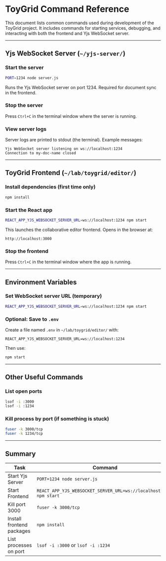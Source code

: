 # ToyGrid Command Reference

This document lists common commands used during development of the ToyGrid project. It includes commands for starting services, debugging, and interacting with both the frontend and Yjs WebSocket server.

---

## Yjs WebSocket Server (`~/yjs-server/`)

### Start the server

```bash
PORT=1234 node server.js
```

Runs the Yjs WebSocket server on port 1234. Required for document sync in the frontend.

### Stop the server

Press `Ctrl+C` in the terminal window where the server is running.

### View server logs

Server logs are printed to stdout (the terminal). Example messages:

```
Yjs WebSocket server listening on ws://localhost:1234
Connection to my-doc-name closed
```

---

## ToyGrid Frontend (`~/lab/toygrid/editor/`)

### Install dependencies (first time only)

```bash
npm install
```

### Start the React app

```bash
REACT_APP_YJS_WEBSOCKET_SERVER_URL=ws://localhost:1234 npm start
```

This launches the collaborative editor frontend. Opens in the browser at:

```
http://localhost:3000
```

### Stop the frontend

Press `Ctrl+C` in the terminal window where the app is running.

---

## Environment Variables

### Set WebSocket server URL (temporary)

```bash
REACT_APP_YJS_WEBSOCKET_SERVER_URL=ws://localhost:1234 npm start
```

### Optional: Save to `.env`

Create a file named `.env` in `~/lab/toygrid/editor/` with:

```
REACT_APP_YJS_WEBSOCKET_SERVER_URL=ws://localhost:1234
```

Then use:

```bash
npm start
```

---

## Other Useful Commands

### List open ports

```bash
lsof -i :3000
lsof -i :1234
```

### Kill process by port (if something is stuck)

```bash
fuser -k 3000/tcp
fuser -k 1234/tcp
```

---

## Summary

| Task                       | Command                                                      |
|----------------------------|--------------------------------------------------------------|
| Start Yjs Server           | `PORT=1234 node server.js`                                   |
| Start Frontend             | `REACT_APP_YJS_WEBSOCKET_SERVER_URL=ws://localhost:1234 npm start` |
| Kill port 3000             | `fuser -k 3000/tcp`                                          |
| Install frontend packages  | `npm install`                                                |
| List processes on port     | `lsof -i :3000` or `lsof -i :1234`                           |


